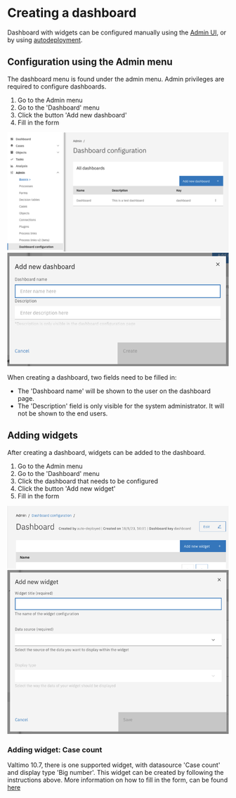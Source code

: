 # Creating a dashboard

Dashboard with widgets can be configured manually using the [Admin UI](#configuration-using-the-admin-menu),
or by using [autodeployment](/using-valtimo/dashboard/create-dashboard).

## Configuration using the Admin menu

The dashboard menu is found under the admin menu. Admin privileges are required to configure dashboards.

1. Go to the Admin menu
2. Go to the 'Dashboard' menu
3. Click the button 'Add new dashboard'
4. Fill in the form

![admin-dashboard-configuration.png](img/admin-dashboard-configuration.png)
![add-new-dashboard.png](img/add-new-dashboard.png)

When creating a dashboard, two fields need to be filled in:

- The 'Dashboard name' will be shown to the user on the dashboard page.
- The 'Description' field is only visible for the system administrator. It will not be shown to the end users.

## Adding widgets

After creating a dashboard, widgets can be added to the dashboard.

1. Go to the Admin menu
2. Go to the 'Dashboard' menu
3. Click the dashboard that needs to be configured
4. Click the button 'Add new widget'
5. Fill in the form

![admin-widget-configuration.png](img/admin-widget-configuration.png)
![add-new-widget.png](img/add-new-widget.png)

### Adding widget: Case count

Valtimo 10.7, there is one supported widget, with datasource 'Case count' and display type 'Big number'. 
This widget can be created by following the instructions above. More information on how to fill in
the form, can be found [here](/reference/modules/dashboard.md#case-count)
